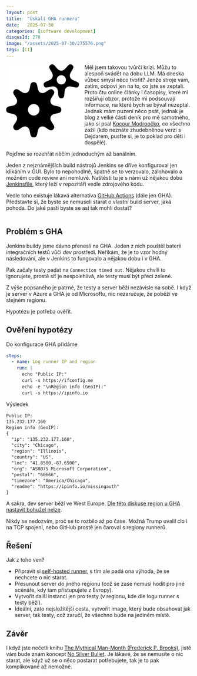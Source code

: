 ```yaml
---
layout: post
title:  "Úskalí GHA runneru"
date:   2025-07-30
categories: [software development]
disqusId: 278
image: "/assets/2025-07-30/275576.png"
tags: [CI]
---
```


<div style="float: left; margin: 0 1em 1em 0; text-align: center;"><img src="/assets/2025-07-30/275576.png" /></div>

Měl jsem takovou tvůrčí krizi.
Můžu to alespoň svádět na dobu LLM.
Má dneska vůbec smysl něco tvořit?
Jenže stroje vám, zatím, odpoví jen na to, co jste se zeptali.
Proto čtu online články i časopisy, které mi rozšiřují obzor, protože mi podsouvají informace, na které bych se býval nezeptal.
Jednak mám puzení něco psát, jednak je blog z velké části deník pro mě samotného, jako si psal [Kocour Modroočko](https://cs.wikipedia.org/wiki/Z_den%C3%ADku_kocoura_Modroo%C4%8Dka), co všechno zažil (kdo neznáte zhudebněnou verzi s Dejdarem, pusťte si, je to poklad pro děti i dospělé).

Pojďme se rozehřát něčím jednoduchým až banálním.

Jeden z nejznámějších build nástrojů Jenkins se dříve konfiguroval jen klikáním v GUI.
Bylo to nepohodlné, špatně se to verzovalo, zálohovalo a možném code review ani nemluvě.
Naštěstí tu je s námi už nějakou dobu [Jenkinsfile](https://www.jenkins.io/doc/book/pipeline/jenkinsfile/), který leží v repozitáři vedle zdrojového kódu.

Vedle toho existuje lákavá alternativa [GitHub Actions](https://docs.github.com/en/actions/get-started/quickstart) (dále jen GHA).
Představte si, že byste se nemuseli starat o vlastní build server, jaká pohoda.
Do jaké pasti byste se asi tak mohli dostat?

<!--more-->

<div style="clear: both"></div>


## Problém s GHA

Jenkins buildy jsme dávno přenesli na GHA.
Jeden z nich pouštěl baterii integračních testů vůči _dev_ prostředí.
Neříkám, že je to vzor hodný následování, ale v Jenkins to fungovalo a nějakou dobu i v GHA.

Pak začaly testy padat na `Connection timed out`.
Nějakou chvíli to ignorujete, prostě síť je nespolehlivá, ale testy musí být přeci zelené.

Z výše popsaného je patrné, že testy a server běží nezávisle na sobě.
I když je server v Azure a GHA je od Microsoftu, nic nezaručuje, že poběží ve stejném regionu.

Hypotézu je potřeba ověřit.


## Ověření hypotézy

Do konfigurace GHA přidáme

```yaml
steps:
  - name: Log runner IP and region
    run: |
      echo "Public IP:"
      curl -s https://ifconfig.me
      echo -e "\nRegion info (GeoIP):"
      curl -s https://ipinfo.io
```

Výsledek

```log
Public IP:
135.232.177.160
Region info (GeoIP):
{
  "ip": "135.232.177.160",
  "city": "Chicago",
  "region": "Illinois",
  "country": "US",
  "loc": "41.8500,-87.6500",
  "org": "AS8075 Microsoft Corporation",
  "postal": "60666",
  "timezone": "America/Chicago",
  "readme": "https://ipinfo.io/missingauth"
}
```

A sakra, dev server běží ve West Europe.
[Dle této diskuse region u GHA nastavit bohužel nelze](https://github.com/orgs/community/discussions/11727).

Nikdy se nedozvím, proč se to rozbilo až po čase. Možná Trump uvalil clo i na TCP spojení, nebo GitHub prostě jen čaroval s regiony runnerů.


## Řešení

Jak z toho ven?

- Připravit si [self-hosted runner](https://docs.github.com/en/actions/concepts/runners/self-hosted-runners), s tím ale padá ona výhoda, že se nechcete o nic starat.
- Přesunout server do jiného regionu (což se zase nemusí hodit pro jiné scénáře, kdy tam přistupujete z Evropy).
- Vytvořit další instanci jen pro testy (v regionu, kde dle logu runner s testy běží).
- Ideální, zato nejsložitější cesta, vytvořit image, který bude obsahovat jak server, tak testy, což zaručí, že všechno bude na jediném místě.


## Závěr

I když jste nečetli knihu [The Mythical Man-Month (Frederick P. Brooks)](/software%20development/2012/07/24/povestny-clovekomesic.html), jistě vám bude znám koncept [No Silver Bullet](https://en.wikipedia.org/wiki/No_Silver_Bullet).
Je lákavé, že se nemusíte o nic starat, ale když už se o něco postarat potřebujete, tak je to pak komplikované až nemožné.
